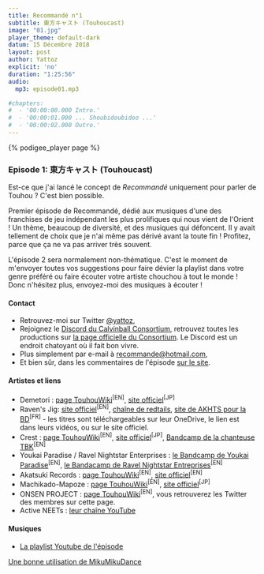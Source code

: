 ```yaml
---
title: Recommandé n°1
subtitle: 東方キャスト (Touhoucast)
image: "01.jpg"
player_theme: default-dark
datum: 15 Décembre 2018
layout: post
author: Yattoz
explicit: 'no'
duration: "1:25:56"
audio:
  mp3: episode01.mp3

#chapters:
#  - '00:00:00.000 Intro.'
#  - '00:00:01.000 ... Shoubidoubidoo ...'
#  - '00:00:02.000 Outro.'
---
```


{% podigee_player page %}

### Episode 1: 東方キャスト (Touhoucast)

Est-ce que j'ai lancé le concept de *Recommandé* uniquement pour parler de Touhou ? C'est bien possible.

Premier épisode de Recommandé, dédié aux musiques d'une des franchises de jeu indépendant les plus prolifiques qui nous vient de l'Orient ! Un thème, beaucoup de diversité, et des musiques qui défoncent. Il y avait tellement de choix que je n'ai même pas dérivé avant la toute fin ! Profitez, parce que ça ne va pas arriver très souvent.

L'épisode 2 sera normalement non-thématique. C'est le moment de m'envoyer toutes vos suggestions pour faire dévier la playlist dans votre genre préféré ou faire écouter votre artiste chouchou à tout le monde ! Donc n'hésitez plus, envoyez-moi des musiques à écouter ! 

#### Contact

- Retrouvez-moi sur Twitter [@yattoz](https://twitter.com/yattoz),
- Rejoignez le [Discord du Calvinball Consortium](https://discord.gg/4RnA9v7), retrouvez toutes les productions sur [la page officielle du Consortium](https://calvinballradio.wordpress.com/). Le Discord est un endroit chatoyant où il fait bon vivre.
- Plus simplement par e-mail à [recommande@hotmail.com](mailto:recommande@hotmail.com),
- Et bien sûr, dans les commentaires de l'épisode [sur le site](https://recommande.duckdns.org).

#### Artistes et liens

- Demetori : [page TouhouWiki](https://en.touhouwiki.net/wiki/Demetori)<sup>[EN]</sup>, [site officiel](http://demetori.xii.jp/)<sup>[JP]</sup>
- Raven's Jig: [site officiel](http://www.ravensjig.com/)<sup>[EN]</sup>, [chaîne de redtails](https://www.youtube.com/user/redtails/videos), [site de AKHTS pour la BD](http://akhtscartoon.canalblog.com/)<sup>[FR]</sup> - les titres sont téléchargeables sur leur OneDrive, le lien est dans leurs vidéos, ou sur le site officiel.
- Crest : [page TouhouWiki](https://en.touhouwiki.net/wiki/Crest)<sup>[EN]</sup>, [site officiel](http://crest-music.net/)<sup>[JP]</sup>, [Bandcamp de la chanteuse TBK](https://tbkitsune.bandcamp.com/releases)<sup>[EN]</sup>
- Youkai Paradise / Ravel Nightstar Enterprises : [le Bandcamp de Youkai Paradise](https://youkaiparadise.bandcamp.com/)<sup>[EN]</sup>, [le Bandacamp de Ravel Nightstar Entreprises](https://ravelnightstar.bandcamp.com/releases)<sup>[EN]</sup>
- Akatsuki Records : [page TouhouWiki](https://en.touhouwiki.net/wiki/%E6%9A%81Records)<sup>[EN]</sup>, [site officiel](http://akatsuki-records.com/index.html)<sup>[EN]</sup>
- Machikado-Mapoze : [page TouhouWiki](https://en.touhouwiki.net/wiki/%E8%A1%97%E8%A7%92%E9%BA%BB%E5%A9%86%E8%B1%86)<sup>[EN]</sup>, [site officiel](http://mapoze.com/)<sup>[JP]</sup>
- ONSEN PROJECT : [page TouhouWiki](https://en.touhouwiki.net/wiki/ONSEN_PROJECT)<sup>[EN]</sup>, vous retrouverez les Twitter des membres sur cette page.
- Active NEETs : [leur chaîne YouTube](https://www.youtube.com/user/MintAkairyusei)

#### Musiques

  * [La playlist Youtube de l'épisode](https://www.youtube.com/playlist?list=PLIgk8mzU2JAVZCUwp7JH9Mc9e739cPS4p)
  





[Une bonne utilisation de MikuMikuDance](https://www.youtube.com/watch?v=axn2tpbzBhE)
